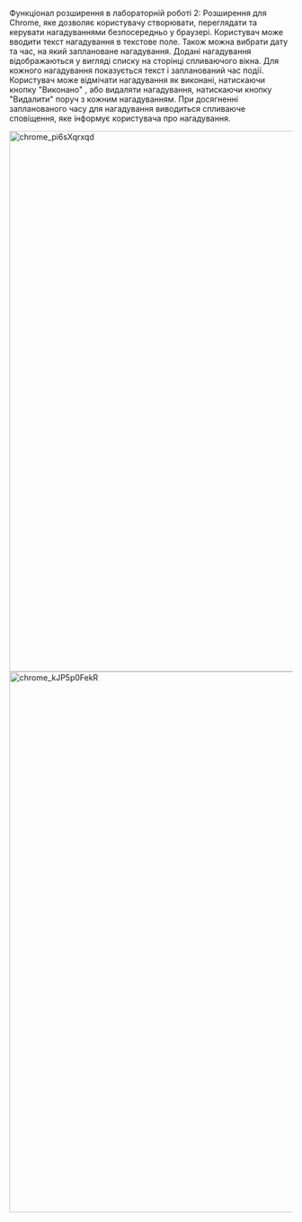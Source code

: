 Функціонал розширення в лабораторній роботі 2:
Розширення для Chrome, яке дозволяє користувачу створювати, переглядати та керувати нагадуваннями безпосередньо у браузері.     Користувач може вводити текст нагадування в текстове поле. Також можна вибрати дату та час, на який заплановане нагадування.
Додані нагадування відображаються у вигляді списку на сторінці спливаючого вікна. Для кожного нагадування показується текст і запланований час події.
Користувач може відмічати нагадування як виконані, натискаючи кнопку "Виконано" , або видаляти нагадування, натискаючи кнопку "Видалити" поруч з кожним нагадуванням.
При досягненні запланованого часу для нагадування виводиться спливаюче сповіщення, яке інформує користувача про нагадування.

<img width="960" alt="chrome_pi6sXqrxqd" src="https://github.com/user-attachments/assets/d2831b30-8ea1-444e-9e45-5c2467004011">
<img width="960" alt="chrome_kJP5p0FekR" src="https://github.com/user-attachments/assets/93e26b74-76eb-4998-94da-a0fa5d7969cb">
